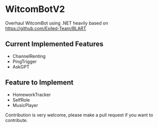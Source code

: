 # WitcomBotV2
Overhaul WitcomBot using .NET heavily based on https://github.com/Exiled-Team/BLART

## Current Implemented Features

 - ChannelRenting
 - PingTrigger
 - AskGPT

## Feature to Implement

 - HomeworkTracker
 - SelfRole
 - MusicPlayer

Contribution is very welcome, please make a pull request if you want to contribute.